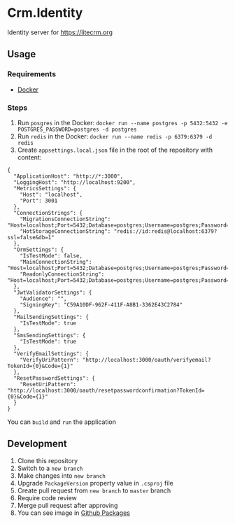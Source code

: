 # Crm.Identity

Identity server for https://litecrm.org

## Usage

### Requirements
- [Docker](https://hub.docker.com/editions/community/docker-ce-desktop-windows)

### Steps
1. Run `posgres` in the Docker: `docker run --name postgres -p 5432:5432 -e POSTGRES_PASSWORD=postgres -d postgres`
2. Run `redis` in the Docker: `docker run --name redis -p 6379:6379 -d redis`
3. Create `appsettings.local.json` file in the root of the repository with content:
```
{
  "ApplicationHost": "http://*:3000",
  "LoggingHost": "http://localhost:9200",
  "MetricsSettings": {
    "Host": "localhost",
    "Port": 3001
  },
  "ConnectionStrings": {
    "MigrationsConnectionString": "Host=localhost;Port=5432;Database=postgres;Username=postgres;Password=postgres",
    "HotStorageConnectionString": "redis://id:redis@localhost:6379?ssl=false&db=1"
  },
  "OrmSettings": {
    "IsTestMode": false,
    "MainConnectionString": "Host=localhost;Port=5432;Database=postgres;Username=postgres;Password=postgres",
    "ReadonlyConnectionString": "Host=localhost;Port=5432;Database=postgres;Username=postgres;Password=postgres"
  },
  "JwtValidatorSettings": {
    "Audience": "",
    "SigningKey": "C59A10DF-962F-411F-A8B1-3362E43C2784"
  },
  "MailSendingSettings": {
    "IsTestMode": true
  },
  "SmsSendingSettings": {
    "IsTestMode": true
  },
  "VerifyEmailSettings": {
    "VerifyUriPattern": "http://localhost:3000/oauth/verifyemail?TokenId={0}&Code={1}"
  },
  "ResetPasswordSettings": {
    "ResetUriPattern": "http://localhost:3000/oauth/resetpasswordconfirmation?TokenId={0}&Code={1}"
  }
}
```

You can `build` and `run` the application

## Development
1. Clone this repository
2. Switch to a `new branch`
3. Make changes into `new branch`
4. Upgrade `PackageVersion` property value in `.csproj` file
5. Create pull request from `new branch` to `master` branch
6. Require code review
7. Merge pull request after approving
8. You can see image in [Github Packages](https://github.com/ajupov/Crm.Identity/packages)
